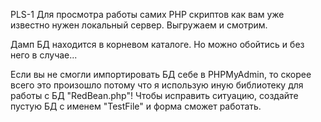 PLS-1
Для просмотра работы самих PHP скриптов как вам уже известно нужен локальный сервер.
Выгружаем и смотрим.

Дамп БД находится в корневом каталоге. Но можно обойтись и без него в случае...

Если вы не смогли импортировать БД себе в PHPMyAdmin, то скорее всего это произошло потому что я использую иную библиотеку для работы с БД "RedBean.php"! Чтобы исправить ситуацию, создайте пустую БД с именем "TestFile" и форма сможет работать.
